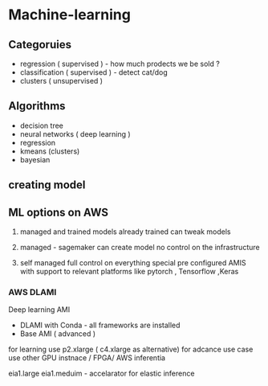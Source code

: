 # Machine-learning
## Categoruies
- regression ( supervised ) - how much prodects we be sold ?
- classification ( supervised ) - detect cat/dog
- clusters ( unsupervised ) 

## Algorithms 
- decision tree
- neural networks ( deep learning )
- regression
- kmeans (clusters)
- bayesian 

## creating model


## ML options on AWS 
1) managed and trained 
models already trained 
can tweak models


2) managed  - sagemaker 
can create model
no control on the infrastructure 

3) self managed 
full control on everything
special pre configured AMIS with support to relevant platforms like pytorch , Tensorflow ,Keras 

### AWS DLAMI
Deep learning AMI

- DLAMI with Conda - all frameworks are installed 
- Base AMI ( advanced )

for learning use p2.xlarge ( c4.xlarge as alternative) 
for adcance use case use other GPU instnace / FPGA/ AWS inferentia 

eia1.large eia1.meduim - accelarator for elastic inference

